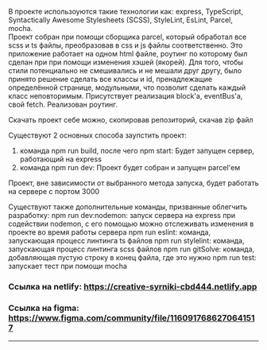 В проекте использоуются такие технологии как: express, TypeScript, Syntactically Awesome Stylesheets (SCSS), StyleLint, EsLint, Parcel, mocha.   
Проект собран при помощи сборщика parcel, который обработал все scss и ts файлы, преобразовав в css и js файлы соответственно.
Это приложение работает на одном html файле, роутинг по которому был сделан при при помощи изменения хэшей (якорей).
Для того, чтобы стили потенциально не смешивались и не мешали друг другу, было принято решение сделать все классы и id, пренадлежащие определённой странице, модульными, что позволит сделать каждый класс неповторимым.
Присутствует реализация block'а, eventBus'а, свой fetch.
Реализован роутинг.

Скачать проект себе можно, скопировав репозиторий, скачав zip файл

Существуют 2 основных способа заупстить проект: 
1) команда npm run build, после чего npm start: Будет запущен сервер, работающий на express
2) команда npm run dev: Проект будет собран и запущен parcel'ем

Проект, вне зависимости от выбранного метода запуска, будет работать на сервере с портом 3000

Существуют также дополнительные команды, призванные облегчить разработку: 
npm run dev:nodemon: запуск сервера на express при содействии nodemon, с его помощью можно отслеживать изменения в проекте во время работы сервера
npm run eslint: команда, запускающая процесс линтинга ts файлов
npm run stylelint: команда, запускающая процесс линтинга scss файлов
npm run gitSolve: команда, добавляющая пустую строку в конец файла, где это нужно
npm run test: запускает тест при помощи mocha

### Ссылка на netlify: https://creative-syrniki-cbd444.netlify.app

### Ссылка на figma: https://www.figma.com/community/file/1160917686270641517
---
